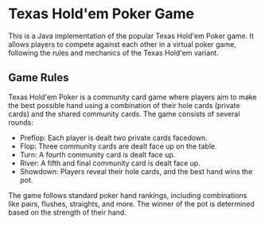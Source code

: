 # Texas Hold'em Poker Game

This is a Java implementation of the popular Texas Hold'em Poker game.
It allows players to compete against each other in a virtual poker game, following the rules and mechanics of the Texas Hold'em variant.

## Game Rules

Texas Hold'em Poker is a community card game where players aim to make the best possible hand using a combination of their hole cards (private cards) and the shared community cards. The game consists of several rounds:

  -  Preflop: Each player is dealt two private cards facedown.
  -  Flop: Three community cards are dealt face up on the table.
  -  Turn: A fourth community card is dealt face up.
  -  River: A fifth and final community card is dealt face up.
  -  Showdown: Players reveal their hole cards, and the best hand wins the pot.

The game follows standard poker hand rankings, including combinations like pairs, flushes, straights, and more. The winner of the pot is determined based on the strength of their hand.
